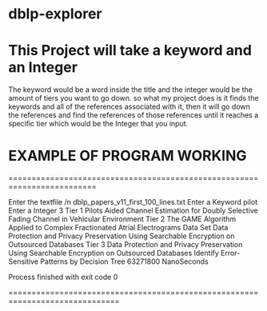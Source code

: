 # dblp-explorer

<h1>
  This Project will take a keyword and an Integer
 </h1>
 
 The keyword would be a word inside the title and the integer would be the amount of tiers you want to go down.
 so what my project does is it finds the keywords and all of the references associated with it, then it will go down the references and 
 find the references of those references until it reaches a specific tier which would be the Integer that you input.

<h1>
  EXAMPLE OF PROGRAM WORKING
  </h1>
  =========================================================================
  
 Enter the textfile /n
dblp_papers_v11_first_100_lines.txt
Enter a Keyword
pilot
Enter a Integer
3
Tier 1
Pilots Aided Channel Estimation for Doubly Selective Fading Channel in Vehicular Environment
Tier 2
The GAME Algorithm Applied to Complex Fractionated Atrial Electrograms Data Set
Data Protection and Privacy Preservation Using Searchable Encryption on Outsourced Databases
Tier 3
Data Protection and Privacy Preservation Using Searchable Encryption on Outsourced Databases
Identify Error-Sensitive Patterns by Decision Tree
63271800 NanoSeconds

Process finished with exit code 0

==============================================================================
